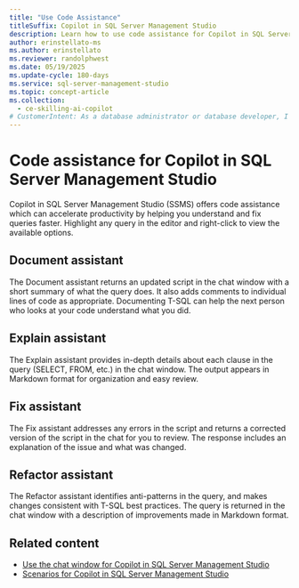 ```yaml
---
title: "Use Code Assistance"
titleSuffix: Copilot in SQL Server Management Studio
description: Learn how to use code assistance for Copilot in SQL Server Management Studio.
author: erinstellato-ms
ms.author: erinstellato
ms.reviewer: randolphwest
ms.date: 05/19/2025
ms.update-cycle: 180-days
ms.service: sql-server-management-studio
ms.topic: concept-article
ms.collection:
  - ce-skilling-ai-copilot
# CustomerIntent: As a database administrator or database developer, I want to understand how to use code assistance in Copilot in SQL Server Management Studio.
---
```


# Code assistance for Copilot in SQL Server Management Studio

Copilot in SQL Server Management Studio (SSMS) offers code assistance which can accelerate productivity by helping you understand and fix queries faster. Highlight any query in the editor and right-click to view the available options.

## Document assistant

The Document assistant returns an updated script in the chat window with a short summary of what the query does. It also adds comments to individual lines of code as appropriate. Documenting T-SQL can help the next person who looks at your code understand what you did.

## Explain assistant

The Explain assistant provides in-depth details about each clause in the query (SELECT, FROM, etc.) in the chat window. The output appears in Markdown format for organization and easy review.

## Fix assistant

The Fix assistant addresses any errors in the script and returns a corrected version of the script in the chat for you to review. The response includes an explanation of the issue and what was changed.

## Refactor assistant

The Refactor assistant identifies anti-patterns in the query, and makes changes consistent with T-SQL best practices. The query is returned in the chat window with a description of improvements made in Markdown format.

## Related content

- [Use the chat window for Copilot in SQL Server Management Studio](copilot-in-ssms-chat.md)
- [Scenarios for Copilot in SQL Server Management Studio](copilot-in-ssms-scenarios.md)
